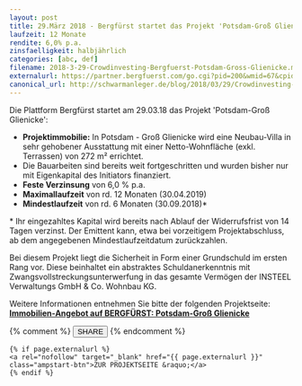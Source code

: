 ```yaml
---
layout: post
title: 29.März 2018 - Bergfürst startet das Projekt 'Potsdam-Groß Glienicke'
laufzeit: 12 Monate
rendite: 6,0% p.a.
zinsfaelligkeit: halbjährlich
categories: [abc, def]
filename: 2018-3-29-Crowdinvesting-Bergfuerst-Potsdam-Gross-Glienicke.md
externalurl: https://partner.bergfuerst.com/go.cgi?pid=200&wmid=67&cpid=1&prid=3&subid=&target=potsdam
canonical_url: http://schwarmanleger.de/blog/2018/03/29/Crowdinvesting-Bergfuerst-Potsdam-Gross-Glienicke.html
---
```


<p>Die Plattform Bergfürst startet am 29.03.18 das Projekt 'Potsdam-Groß Glienicke':</p>

<ul>
    <li><b>Projektimmobilie:</b> In Potsdam - Groß Glienicke wird eine Neubau-Villa in sehr gehobener Ausstattung mit einer Netto-Wohnfläche (exkl. Terrassen) von 272 m² errichtet.</li>
	<li>Die Bauarbeiten sind bereits weit fortgeschritten und wurden bisher nur mit Eigenkapital des Initiators finanziert.</li>
    <li><b>Feste Verzinsung</b> von 6,0 % p.a.</li>
    <li><b>Maximallaufzeit</b> von rd. 12 Monaten (30.04.2019)</li>
	<li><b>Mindestlaufzeit</b> von rd. 6 Monaten (30.09.2018)*</li>
</ul>
​* Ihr eingezahltes Kapital wird bereits nach Ablauf der Widerrufsfrist von 14 Tagen verzinst. Der Emittent kann, etwa bei vorzeitigem Projektabschluss, ab dem angegebenen Mindestlaufzeitdatum zurückzahlen.


<p>Bei diesem Projekt liegt die Sicherheit in Form einer Grundschuld im ersten Rang vor. Diese beinhaltet ein abstraktes Schuldanerkenntnis mit Zwangsvollstreckungsunterwerfung in das gesamte Vermögen der INSTEEL Verwaltungs GmbH & Co. Wohnbau KG.
</p>

<p>Weitere Informationen entnehmen Sie bitte der folgenden Projektseite:<br />
<a rel="nofollow" href="https://partner.bergfuerst.com/go.cgi?pid=200&wmid=67&cpid=1&prid=3&subid=&target=potsdam" title="Link zum Immobilien-Angebot: Potsdam-Groß Glienick"><b>Immobilien-Angebot auf BERGFÜRST: Potsdam-Groß Glienicke</b></a>
</p>

<div class="blogbottom">
    {% comment %}
    <button>SHARE</button>
    {% endcomment %}

    {% if page.externalurl %}
    <a rel="nofollow" target="_blank" href="{{ page.externalurl }}" class="ampstart-btn">ZUR PROJEKTSEITE &raquo;</a>
    {% endif %}
    
</div>
